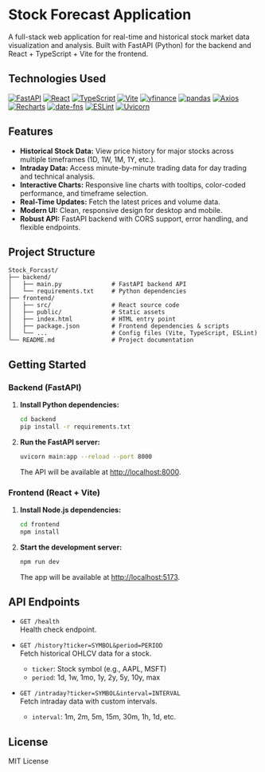 # Stock Forecast Application

A full-stack web application for real-time and historical stock market data visualization and analysis. Built with FastAPI (Python) for the backend and React + TypeScript + Vite for the frontend.

## Technologies Used

<p>
  <a href="https://fastapi.tiangolo.com/" target="_blank"><img src="https://img.shields.io/badge/FastAPI-005571?logo=fastapi&logoColor=white&style=for-the-badge" alt="FastAPI"></a>
  <a href="https://react.dev/" target="_blank"><img src="https://img.shields.io/badge/React-20232A?logo=react&logoColor=61DAFB&style=for-the-badge" alt="React"></a>
  <a href="https://www.typescriptlang.org/" target="_blank"><img src="https://img.shields.io/badge/TypeScript-3178C6?logo=typescript&logoColor=white&style=for-the-badge" alt="TypeScript"></a>
  <a href="https://vitejs.dev/" target="_blank"><img src="https://img.shields.io/badge/Vite-646CFF?logo=vite&logoColor=FFD62E&style=for-the-badge" alt="Vite"></a>
  <a href="https://yfinance.readthedocs.io/" target="_blank"><img src="https://img.shields.io/badge/yfinance-00A86B?logo=python&logoColor=white&style=for-the-badge" alt="yfinance"></a>
  <a href="https://pandas.pydata.org/" target="_blank"><img src="https://img.shields.io/badge/pandas-150458?logo=pandas&logoColor=white&style=for-the-badge" alt="pandas"></a>
  <a href="https://axios-http.com/" target="_blank"><img src="https://img.shields.io/badge/Axios-5A29E4?logo=axios&logoColor=white&style=for-the-badge" alt="Axios"></a>
  <a href="https://recharts.org/" target="_blank"><img src="https://img.shields.io/badge/Recharts-FF7300?logo=recharts&logoColor=white&style=for-the-badge" alt="Recharts"></a>
  <a href="https://date-fns.org/" target="_blank"><img src="https://img.shields.io/badge/date--fns-007ACC?logo=date-fns&logoColor=white&style=for-the-badge" alt="date-fns"></a>
  <a href="https://eslint.org/" target="_blank"><img src="https://img.shields.io/badge/ESLint-4B32C3?logo=eslint&logoColor=white&style=for-the-badge" alt="ESLint"></a>
  <a href="https://uvicorn.org/" target="_blank"><img src="https://img.shields.io/badge/Uvicorn-000000?logo=python&logoColor=white&style=for-the-badge" alt="Uvicorn"></a>
</p>

## Features

- **Historical Stock Data:** View price history for major stocks across multiple timeframes (1D, 1W, 1M, 1Y, etc.).
- **Intraday Data:** Access minute-by-minute trading data for day trading and technical analysis.
- **Interactive Charts:** Responsive line charts with tooltips, color-coded performance, and timeframe selection.
- **Real-Time Updates:** Fetch the latest prices and volume data.
- **Modern UI:** Clean, responsive design for desktop and mobile.
- **Robust API:** FastAPI backend with CORS support, error handling, and flexible endpoints.

## Project Structure

```
Stock_Forcast/
├── backend/
│   ├── main.py              # FastAPI backend API
│   └── requirements.txt     # Python dependencies
├── frontend/
│   ├── src/                 # React source code
│   ├── public/              # Static assets
│   ├── index.html           # HTML entry point
│   ├── package.json         # Frontend dependencies & scripts
│   └── ...                  # Config files (Vite, TypeScript, ESLint)
└── README.md                # Project documentation
```

## Getting Started

### Backend (FastAPI)

1. **Install Python dependencies:**
   ```sh
   cd backend
   pip install -r requirements.txt
   ```

2. **Run the FastAPI server:**
   ```sh
   uvicorn main:app --reload --port 8000
   ```

   The API will be available at [http://localhost:8000](http://localhost:8000).

### Frontend (React + Vite)

1. **Install Node.js dependencies:**
   ```sh
   cd frontend
   npm install
   ```

2. **Start the development server:**
   ```sh
   npm run dev
   ```

   The app will be available at [http://localhost:5173](http://localhost:5173).

## API Endpoints

- `GET /health`  
  Health check endpoint.

- `GET /history?ticker=SYMBOL&period=PERIOD`  
  Fetch historical OHLCV data for a stock.  
  - `ticker`: Stock symbol (e.g., AAPL, MSFT)
  - `period`: 1d, 1w, 1mo, 1y, 2y, 5y, 10y, max

- `GET /intraday?ticker=SYMBOL&interval=INTERVAL`  
  Fetch intraday data with custom intervals.  
  - `interval`: 1m, 2m, 5m, 15m, 30m, 1h, 1d, etc.

## License

MIT License

##